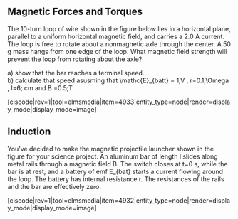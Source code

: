 ## Magnetic Forces and Torques

The 10-turn loop of wire shown in the figure below lies in a horizontal plane, parallel to a uniform horizontal magnetic field, and carries a 2.0 A current. The loop is free to rotate about a nonmagnetic axle through the center. A 50 g mass hangs from one edge of the loop. What magnetic field strength will prevent the loop from rotating about the axle?


a) show that the bar reaches a terminal speed.  
b) calculate that speed asusming that <lrn-math>\mathc{E}_{batt} = 1\;V </lrn-math>, <lrn-math>r=0.1\;\Omega </lrn-math>, <lrn-math>l=6\; cm </lrn-math> and <lrn-math>B =0.5\;T </lrn-math>
 
[ciscode|rev=1|tool=elmsmedia|item=4933|entity_type=node|render=display_mode|display_mode=image]



## Induction


You’ve decided to make the magnetic projectile launcher shown in the figure for your science project. An aluminum bar of length l slides along metal rails through a magnetic field B. The switch closes at t=0 s, while the bar is at rest, and a battery of emf <lrn-math>E_{bat} </lrn-math> starts a current flowing around the loop. The battery has internal resistance r. The resistances of the rails and the bar are effectively zero.


[ciscode|rev=1|tool=elmsmedia|item=4932|entity_type=node|render=display_mode|display_mode=image]